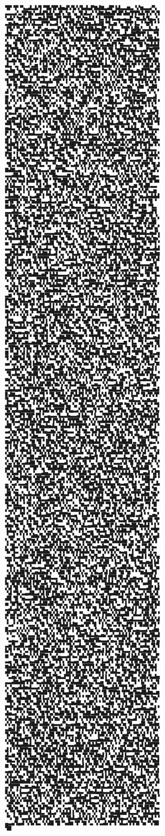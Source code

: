 ▜▛▝▛▝▚▃▟▃▙▜▝▜▙▜▛▟▅▟▚▜▞▞▙▟▄▛▇▟▇▃▟▛▐▟▃▃▆▃▝▞▆▃▃▞▚▃▃▃▞▃▜▛▇▞▄▟▟▜▟▞▄▟▚▝▅▝▄▝▊▟▃▞▝▟▇▟▆▟▛▟▛▟▅▜▜▜▟▞▛▞▚▜▚▟▞▝▆▜▅▜▃▃▆▟▟▜▙▟▜▝▜▜▄▝▛▞▆▟▟▝▐▃▜▜▜▃▄▃▄▃▛▝▆▃▙▜▄▃▚▃▆▟▅▃▟▞▞▟▃▃▛▜▚▃▟▝▄▜▜▜▟▜▟▃▆▃▙▟█▝▜▃▆▝▄▝▛▛▐▃▝▝▇▜▝▝▐▜▞▝▚▞▃▃▝▃▛▃▅▃▄▃▛▞▆▝█▝▇▜▟▟█▟▅▟▛▝▟▃▃▝▜▛▐▟█▞▃▃▙▃▙▟▇▃▃▜▚▜▙▞▙▞▄▜▛▝▆▟█▝▉▝▞▝▞▛▐▝▚▜▙▝█▞▚▜▃▟▄▟█▜▛▛▐▃▝▜▞▝▝▟▇▞▛▃▃▃▅▞▅▃▚▝▐▟▅▝▉▟█▛▇▟▄▟▛▃▅▞▞▃▆▟▛▝▇▟▆▃▞▟█▟▅▟▄▝▊▝█▝▞▝▉▞▙▝▛▝▝▟▚▞▚▃▙▝▄▞▃▜▟▞▟▃▆▟▜▝▆▃▃▞▄▝█▝▅▟▟▟▟▞▛▜▅▝▞▟▐▟▚▝▝▃▚▜▅▝▊▟▝▝▉▝▆▝▄▞▛▝█▝▉▝▆▛▇▟▆▟▃▃▄▛▇▜▛▞▅▜▟▜▅▞▃▞▝▝▐▞▟▜▞▜▅▞▅▃▝▃▛▟▄▟▄▜▜▝▚▜▙▜▄▟▝▞▙▃▟▟▅▝▊▝▜▃▆▞▆▝▚▜▞▛▐▟▉▞▅▝▉▃▜▜▝▜▙▃▄▟▞▞▙▛▐▝▄▞▞▝▉▟▃▜▟▞▆▜▛▟▊▟▃▝▃▝█▃▞▃▆▝▐▟▝▜▛▞▞▞▝▟▟▜▛▝▅▟█▟▜▟▅▞▛▞▅▟▜▞▛▝▝▟▉▟▝▟▅▟▆▝▅▝▅▟▜▜▞▟▊▜▞▞▟▝▅▜▟▝▇▃▜▟▄▃▄▝▆▝▅▟▐▞▛▟▅▃▆▟▜▜▅▟▜▝▄▟▇▜▙▃▚▞▜▃▄▃▝▝▃▟▉▟▚▟▃▟▄▞▙▜▟▟▝▃▝▞▞▟▇▝▚▟▃▝▛▟▃▞▞▃▜▝▜▞▚▟▉▟▃▞▚▟▄▟▞▜▛▝▐▝▃▝▚▝▃▝▇▟▄▝▞▃▚▞▆▝▇▝▉▝▜▜▜▞▅▜▝▝▛▝▊▟▅▃▆▞▞▃▅▟▃▃▞▞▚▃▞▃▙▝▐▜▟▞▙▟▚▜▜▞▞▃▚▃▆▞▝▟▆▝▚▟▇▟▝▞▚▃▝▟█▟▆▟▐▞▙▜▟▝▅▟█▟▝▞▆▝▟▟▐▝█▝▚▞▝▝▐▃▞▛▇▟▃▃▝▞▚▝▆▝▆▝▄▜▛▝▛▛▇▞▆▞▃▝▚▞▜▟█▝▝▟▇▜▞▃▅▞▝▜▅▝▊▝▟▟▞▛▇▜▛▃▃▟▉▞▝▞▝▝▃▞▄▝▟▜▄▞▃▞▝▝▟▃▝▝▅▟▉▞▝▟▜▞▝▟█▟▃▞▝▝▉▛▇▜▅▜▚▜▝▟▅▝▄▟▃▞▆▞▚▝▜▜▞▝▝▟▃▝▛▃▙▞▛▝▃▃▄▝▚▜▅▟▞▃▃▟▜▟▅▟▆▝▝▝▅▞▄▃▛▃▝▞▄▝▜▝▚▃▙▟▉▝▉▟▊▞▅▟▄▝▞▃▄▝█▟▃▜▄▝▊▟▟▝█▝▐▃▚▟▅▜▛▃▅▟▜▟▞▟█▜▜▞▛▃▚▟█▟▛▟▃▝▞▞▝▟▜▟▃▜▝▞▛▝▊▝▉▟▅▜▟▞▄▟▊▞▙▟▉▜▄▟▐▜▙▃▃▜▝▝▟▝▇▝█▞▅▜▞▞▝▝▆▟▜▝▟▝█▟▃▟▆▃▙▝▅▝▜▞▟▟▝▜▅▟▃▝▛▟▆▞▄▜▚▝▝▝█▟▊▝▉▞▞▟▟▛▐▞▚▝▐▜▜▜▄▝▉▝▚▟▟▟▄▝▚▝▇▃▃▛▐▝▉▞▞▃▙▟▃▃▞▟▄▃▞▝▟▟▟▃▛▟▛▃▙▃▃▞▞▝▉▟▅▝▆▃▃▝▊▟▟▜▙▟▞▟▚▝▛▞▄▝▄▃▄▜▚▟▆▜▚▝▟▟▟▃▚▜▟▃▚▟▇▟▞▞▛▞▟▃▟▞▃▟▟▝▞▞▚▜▟▃▜▟▆▜▝▞▚▟▅▜▞▝▊▝▇▜▃▞▙▟█▛▇▃▄▟▉▟▃▞▆▟▆▟▛▟▞▞▚▟▛▛▇▜▄▜▚▜▟▝▜▟█▞▝▜▛▝▅▜▝▜▃▟▇▜▝▜▅▝▝▞▙▟▞▜▟▞▄▞▆▟▇▞▆▜▟▃▚▟▟▃▃▛▇▝▐▝▆▟▜▟▟▟▉▜▞▜▃▜▅▝█▃▝▃▝▜▅▝▟▟▐▝▉▟▛▜▄▃▚▜▚▟▆▝▊▟▟▞▝▜▟▞▙▝▆▞▅▃▞▟▅▃▃▛▇▟▄▝▜▝▐▃▛▞▃▃▅▃▙▞▞▃▄▟▊▝▃▃▄▞▃▛▇▝▝▝▊▃▚▟█▞▄▃▟▜▃▝▃▝▚▃▞▜▞▃▟▞▞▛▐▞▚▞▝▟▃▟▜▞▛▞▟▃▚▞▟▜▛▝▊▟▇▟▇▃▄▝▐▝█▞▅▃▃▞▄▞▛▜▙▃▃▝▄▝▐▝▝▞▚▝▃▝▝▞▙▝▜▟▐▃▜▝▃▞▚▟▚▃▃▟█▟▄▝▊▞▆▝▐▞▞▜▙▃▃▃▆▝▐▜▟▃▄▜▛▞▅▟▅▃▃▞▞▞▆▝▆▞▟▝▊▜▄▃▞▞▅▞▅▟▐▟▆▜▅▝▇▝▝▛▇▟█▞▜▞▜▞▄▞▛▃▙▝▐▜▅▞▚▞▟▟▉▝▟▞▟▝█▜▅▟▐▟▃▃▚▝▃▃▝▟▝▟▅▝▊▃▜▜▟▟▉▃▜▟▛▝▟▝▃▟▅▝▚▝▛▝▚▃▆▝▊▟▉▃▃▛▇▟▝▛▐▝▞▝▛▜▛▜▚▝▃▝▛▝▃▛▐▞▚▜▚▟▚▞▜▃▜▃▞▃▞▜▞▟▅▞▞▟▚▃▆▃▙▟▆▞▄▃▚▃▟▛▐▝▜▞▟▜▚▝▟▝▅▞▚▟▄▞▝▟▟▜▄▟▇▝▟▜▃▟▞▝▅▃▙▟▟▟▆▜▛▜▞▝▉▞▆▟▉▃▃▟▃▞▄▟▟▝▞▜▜▃▞▜▟▝▊▝▞▜▚▞▛▟▚▝█▟▝▝▝▝▊▝▇▟▇▞▞▝▃▟▆▞▟▃▙▜▅▝▛▃▅▞▙▃▃▝█▟▇▟▄▃▃▃▚▟▝▞▆▝▉▝▜▟▉▝▜▃▃▃▟▟▃▝▅▝▃▝▜▝▚▞▟▟▟▞▃▟▅▞▛▞▛▃▄▟▄▝▆▟▆▞▞▞▃▜▛▜▚▟▇▃▟▜▜▝▟▛▇▞▆▞▜▟█▜▝▜▛▃▝▞▜▞▛▟▐▝▄▃▙▃▛▛▐▃▝▞▅▝▊▛▇▃▄▟▛▃▜▃▚▟▞▝▊▞▜▜▅▝▆▃▟▜▛▟▆▃▚▟▄▃▅▝▊▞▅▝▅▟█▝▜▃▟▃▆▃▟▃▝▟▛▟▚▟▉▞▜▃▜▃▅▟▝▝▛▞▅▜▄▝▝▝▃▝█▝▞▜▃▞▜▃▆▃▟▛▐▟▝▜▄▝▅▝▆▜▅▝▟▟▚▞▟▃▄▜▛▝▊▝▉▝▅▝▃▃▃▟▟▞▆▃▝▝▟▃▙▜▅▝▞▜▜▛▐▜▟▝█▜▙▟▅▟▟▃▅▟▚▞▆▟▟▟▇▛▐▝▛▛▐▜▜▟▇▝▅▝█▞▃▝▟▝▞▟▆▞▃▝▟▝▇▞▅▟▃▝▜▟▅▞▆▞▅▞▅▝▃▃▟▟▉▟▇▞▝▃▟▟▊▝▆▝▆▃▟▝▃▝▜▟▉▞▆▟▇▃▟▟▚▞▄▜▄▟▅▝█▝▛▜▝▃▃▜▄▜▃▝▛▝▞▟▃▟▃▝▆▝▅▞▝▞▚▝▉▃▙▝▚▃▄▟▄▜▟▃▙▞▛▞▟▟▜▃▆▃▟▟▄▟▜▟▄▛▐▜▚▞▟▟▇▟▃▟▝▃▝▞▜▃▙▝▆▞▞▟▃▞▆▜▛▟▅▞▟▝▅▜▙▟▚▃▆▟▆▟▚▛▐▃▄▃▄▝▊▜▜▜▚▃▝▞▞▃▟▟▟▝▃▞▝▜▚▜▛▜▝▃▟▝▉▃▙▝▄▟▊▝▟▞▛▟▜▟▛▞▟▝█▜▝▜▞▝█▝▃▟▞▜▃▃▆▟▅▞▛▛▇▞▛▃▜▃▙▜▟▝▉▜▞▛▇▃▃▃▅▜▙▃▙▞▝▞▃▞▚▝▟▃▟▟▅▃▆▃▞▝▚▝▞▝▄▜▃▝▟▃▚▟▊▟▛▃▄▞▅▟▟▝▐▟▉▝▊▟▉▞▞▃▟▞▆▟▇▃▅▛▐▟▟▃▃▃▞▞▜▟▐▟▚▜▜▃▛▞▚▃▟▞▞▟▟▃▆▞▅▝█▝▜▃▚▝▛▝▛▃▛▃▃▝▜▜▜▝▛▟▅▟▚▛▇▜▝▃▅▟▅▞▞▝▃▝█▟▄▟▟▜▟▟▃▃▅▃▙▟▃▝▟▃▜▃▛▟█▞▜▞▞▜▟▟▆▟▛▃▜▜▃▞▄▟▛▜▛▛▐▟▅▞▄▃▟▟█▜▞▃▆▜▚▜▞▝▟▞▟▝▄▝▞▞▃▃▝▟▅▟▆▟▅▃▚▃▜▞▝▞▚▞▜▝▚▛▇▝▞▞▄▟▃▝▜▃▅▜▅▃▙▃▆▝▝▛▇▟▊▝▝▟▉▜▙▞▝▝▃▞▆▃▄▟▊▜▚▜▃▃▚▃▅▝▉▞▞▜▄▜▞▛▇▟▅▜▞▛▇▜▄▜▟▃▅▜▝▛▐▃▟▃▅▟▞▃▙▜▃▝▇▝▐▝▟▞▛▃▅▝▐▝▄▜▛▝▇▝▝▃▄▝▛▜▙▝▜▜▞▝█▝▛▝▟▜▃▟▐▝▝▟▟▃▆▃▟▝▚▟▟▃▅▃▛▃▟▞▞▝▟▟▃▟▛▃▜▜▟▟▆▞▛▃▝▞▅▝▛▜▟▃▛▟█▟▟▜▛▟▚▝▜▃▛▝▆▛▐▛▇▟▟▝▛▝▟▜▝▜▚▟▐▝▚▜▞▟▝▝▝▝▟▞▝▃▅▟▇▞▚▝█▜▚▜▛▜▝▃▜▞▄▞▝▝▃▃▛▜▟▝▃▟█▝▟▝▛▝▄▟▅▟▐▜▙▃▄▟▚▃▟▝▝▟▐▝▃▛▇▃▛▞▚▟▛▝▆▛▐▜▛▃▃▝▛▜▙▝▚▃▛▞▙▃▛▜▄▝▅▟▅▞▅▟▟▞▝▟▛▜▄▛▐▟▚▝▊▜▙▃▚▟▃▝▉▞▅▞▝▝▝▃▆▝▄▝▇▟▇▞▟▝▚▜▜▃▜▞▅▃▄▃▅▞▝▟▃▟▜▝▆▝▝▟▆▟▅▃▝▝▊▝▊▝█▜▄▝▆▞▝▞▚▝▛▟▞▞▚▟▜▞▝▜▟▜▟▃▟▟▝▝█▝▉▜▝▞▚▟▇▟█▞▛▜▛▝▝▜▜▜▅▝▛▟▞▜▚▝▚▟▞▜▙▜▄▃▅▟▛▃▟▞▛▃▆▃▅▟█▞▜▃▅▃▛▝▚▃▜▟▄▞▙▞▞▞▃▟▃▞▞▞▃▃▆▝▐▃▝▜▝▃▅▝█▃▜▛▇▞▚▜▙▝▜▝▆▜▛▞▛▝▟▝▞▃▜▟▄▛▐▜▙▃▚▃▅▜▙▟▊▝▆▝▛▃▚▜▛▝▐▝▇▝▚▟▝▟▐▞▝▟▛▞▛▞▆▜▞▝▄▝▝▟▅▞▟▜▅▟▊▝▉▃▙▃▆▝▆▜▝▜▛▜▄▝▉▃▅▜▝▟█▜▟▝▊▝▉▜▝▜▚▃▛▝█▞▚▝▄▝▜▟▉▞▝▝█▜▜▞▜▞▞▜▅▟▇▃▝▟▉▜▚▞▄▞▃▞▚▝▉▟▐▟▆▞▞▃▄▝▛▞▃▝▛▞▆▞▅▞▅▝▐▞▅▝▜▜▟▝▟▟▚▟▞▞▚▜▃▞▆▃▃▟▟▞▛▞▝▟▉▞▛▟▉▜▃▟▛▝▇▞▆▝▅▃▃▛▐▟▃▟▆▃▝▞▝▝▝▜▃▟▝▃▆▟▐▝▊▃▙▞▃▝▇▟█▝▟▃▄▝▆▟▉▟▐▞▜▞▛▞▜▃▞▞▞▃▛▝▞▃▅▝▜▃▜▜▟▞▛▟▃▝▅▞▃▝▇▜▟▟▐▝▛▝▟▟▅▜▞▞▙▃▙▞▞▝▐▝▊▃▃▞▛▟▄▃▝▟▛▝▃▝▇▃▅▃▛▞▛▃▚▞▚▃▙▝▅▞▞▟▛▟▉▞▆▞▞▃▜▃▛▜▟▞▝▃▅▃▝▞▃▃▟▟▊▝▐▃▅▜▄▃▅▝▉▃▙▟▄▟▐▜▛▜▛▛▇▃▚▟▅▃▙▝▞▃▄▜▜▜▟▞▆▜▝▝▚▟█▃▛▟▜▃▚▜▜▃▄▃▆▟▊▟▇▃▄▝▇▝▞▃▞▜▝▝█▝█▟▞▃▛▟▟▜▝▞▚▟▐▞▟▝▉▝▇▜▞▝▐▃▛▝▊▞▛▞▛▜▃▝▃▟▇▃▞▜▜▟▛▟▝▝▉▝▜▞▟▝▆▝█▜▟▞▚▞▅▝▚▜▞▞▝▝▚▟▃▃▚▃▆▃▅▟▅▟█▝▆▝▅▝▝▞▝▟▟▜▅▟▆▜▄▝▄▝█▞▅▟▞▃▟▞▄▟▚▟▛▝▇▞▞▝▚▞▙▞▝▜▜▞▄▟▄▟▆▟▅▝▜▜▟▞▅▜▜▛▐▜▄▃▞▟▛▃▄▜▝▃▝▜▟▃▟▜▅▝▅▛▇▃▛▜▞▞▙▜▜▞▄▟▜▝█▛▐▜▝▃▄▃▃▜▃▃▙▃▃▟▐▟▄▝▐▃▃▜▜▜▞▃▟▝▊▟▛▞▜▟▇▟▟▜▚▝▉▃▞▜▜▜▟▞▟▜▃▛▐▜▟▟▃▜▜▜▙▞▛▝▞▞▄▟▟▟▟▞▄▞▜▟▆▜▚▜▞▝▟▟▛▟█▝▃▞▛▟▞▛▐▜▅▟▅▟▄▝▟▟▟▜▜▜▛▜▞▝▚▝▅▟▇▝▃▝▞▜▚▞▅▞▛▟▅▛▐▝▃▞▅▞▛▜▄▝█▜▙▜▄▃▆▞▃▜▅▃▃▝▟▝▇▃▜▟▜▟▅▜▄▝▊▟▞▜▄▝▛▝▚▝█▜▃▃▞▞▚▝▄▟▝▟▆▃▃▝▉▝▐▟▜▞▄▃▞▜▄▞▆▝▝▟▄▞▚▟▚▜▟▞▝▝▞▜▅▃▅▜▅▞▆▟▜▜▚▟▃▝▇▝█▝▐▛▇▞▆▜▃▞▜▞▛▟▊▟▇▟▟▝▄▝▊▟▜▟█▟▊▃▝▟█▝▄▃▚▟▐▝▉▝▄▝▉▜▙▞▟▞▜▃▜▝▆▟▞▃▞▃▛▞▝▞▆▟▛▃▅▝▊▟▊▟▚▟▊▜▜▜▞▃▅▞▄▟▝▝▛▜▟▝▞▜▞▞▛▟▄▟▄▝▚▟█▃▙▝▟▃▜▝▟▞▄▟▇▟▅▜▙▝▆▜▞▟▝▃▝▟▞▜▛▝▞▞▚▟▊▃▆▜▚▜▟▞▚▜▛▝▞▃▅▃▅▟▆▜▝▜▞▜▄▞▃▃▙▃▛▃▝▟▆▝▜▟▞▃▚▜▞▃▟▟▇▝▆▝▄▃▆▜▃▃▟▝▞▟▚▝▊▝▃▝▄▞▙▝▛▃▃▞▟▝█▝▟▞▚▟▞▝▞▟▛▞▜▜▞▃▞▜▛▝▄▝█▟█▟█▃▛▟▉▜▛▞▚▟▛▟█▝▛▜▅▟▇▃▙▝▅▜▟▟▉▝▃▝▚▞▙▟▜▝▞▃▝▃▃▟▅▃▜▃▛▝▚▟▄▜▜▟▊▜▃▞▄▝▉▜▜▞▞▟▟▟▄▜▜▃▅▟▝▟▜▝▞▟▆▟▜▛▇▝▟▛▇▜▚▟▝▃▆▝▟▝▄▟▜▟▛▃▛▜▃▃▙▞▅▞▚▝▞▜▝▝▐▟█▃▛▝▃▝▃▞▃▃▟▝▅▜▜▜▃▟▇▞▜▞▝▝▚▞▅▜▄▟▆▜▟▞▟▟▄▞▙▃▄▞▜▟▝▃▞▜▝▃▙▜▞▞▃▝▝▜▝▃▚▜▙▜▅▞▝▟▛▞▟▞▚▃▜▜▙▟▆▜▙▝▄▜▚▝▆▝▚▝▉▃▚▟▉▝▆▟▊▝▇▃▚▃▙▃▙▛▐▞▃▞▄▞▟▃▛▜▚▞▄▝▐▜▝▟▜▝▅▜▄▃▜▟▞▞▜▜▚▟▆▝▇▞▟▟▞▟▐▜▝▟▝▝█▃▃▟▆▟▊▟▚▃▞▝▐▞▆▟▊▟█▜▃▃▜▜▃▞▜▟▊▟▆▟▐▟▛▞▃▜▃▜▟▃▝▝▉▞▞▟▆▜▞▜▄▜▝▞▃▝▃▝▆▃▞▃▚▜▛▝▜▝▇▝▞▜▅▜▛▃▅▝▜▝█▞▃▞▛▜▜▝▄▝▟▜▞▛▐▝▃▃▛▝▞▟▅▟▃▜▃▃▛▞▃▞▛▝▊▟▚▝▃▝▞▃▛▞▝▝▆▃▞▝▃▞▛▝▄▝▜▟▄▟▆▜▚▟▜▛▇▃▄▝▐▃▙▜▜▛▐▛▇▟▜▝▇▞▄▟▊▃▟▝▝▃▅▞▞▜▙▜▃▞▚▜▜▃▝▟▆▝▐▜▅▞▝▞▆▟▄▝▛▃▆▝▐▝▇▃▅▞▚▃▙▜▅▃▟▞▄▟▉▝▛▟▅▞▆▝▚▝▇▝▜▃▛▃▅▜▅▃▃▝▚▞▞▝▟▃▄▟▅▜▄▟▊▛▐▃▆▟▆▟█▞▆▟▟▝▐▝▐▟▄▞▚▞▅▝▛▝▞▝▞▃▞▝▇▝▚▃▛▝▐▜▝▃▄▝▆▃▙▝▇▞▟▟▇▃▛▜▄▝▝▞▞▜▛▝▄▟▝▝▐▝▝▟▆▞▙▞▛▟▛▞▚▞▅▝▄▃▞▜▅▜▄▞▅▟▆▜▝▞▟▝▝▃▝▝▉▞▛▞▄▟▚▝▚▞▚▞▞▛▇▞▄▜▛▃▜▟▜▃▅▞▚▞▞▜▚▃▜▞▛▃▆▞▜▟▟▟▆▝▅▝▅▜▃▟▚▜▞▝█▃▚▞▙▞▝▃▚▃▆▟▛▞▟▞▟▟▃▝▛▞▄▜▚▃▅▟▅▞▚▃▝▝▛▟▛▝▅▝▜▟▚▃▜▞▜▃▝▞▛▞▙▜▙▟▆▞▝▞▜▜▜▞▙▜▜▟▟▞▆▝▅▝▞▞▛▞▚▃▄▝▐▝▜▟▉▝▞▃▃▃▜▃▟▟▇▝▛▟▜▟▛▜▟▃▜▞▄▃▝▞▟▟▅▝▅▜▃▟▃▃▛▞▅▝▟▝█▃▅▟▐▝▛▞▅▝▛▝▄▝▛▃▄▟▛▟▝▜▛▞▅▝▊▟▊▞▄▟▃▝▐▝▝▃▛▟▊▝▐▃▛▝▊▝▜▝▆▃▅▟▐▟▝▜▚▝▜▃▚▝▄▃▄▃▛▜▛▃▞▟▉▟▅▞▜▝▜▃▆▜▝▜▛▝▃▞▃▟▉▟▄▝▆▟▞▝█▝▅▝▞▞▟▟▉▜▞▃▅▟▅▟▚▝▝▟▇▝▉▝▃▞▞▃▝▞▙▃▞▟▐▟▊▝▇▝▆▝▝▝▆▟▄▟▜▟▊▟▛▞▜▞▟▟▐▝█▟▇▃▃▝▇▟▐▝▜▜▝▝▅▛▇▟▊▟▐▜▜▝▉▃▛▃▅▃▄▝▚▜▟▃▙▝█▜▛▟▟▟▐▜▛▃▙▝▅▟▄▃▝▛▇▞▆▟▞▟█▜▞▝▜▟▟▃▛▞▝▟▛▜▞▝▄▟▊▝▚▞▟▝▉▝▝▜▟▝▉▟▉▟▟▝▟▝▝▝▟▝▐▝▞▃▝▝▜▝▄▟█▞▝▜▝▜▚▜▞▜▃▃▟▛▐▟▝▟▝▜▞▃▄▟█▃▞▟▐▛▐▜▄▜▟▃▄▞▄▜▙▃▙▞▞▃▞▜▄▟█▞▛▃▙▝▆▃▞▞▜▞▟▟▉▝▉▝▅▃▃▟▉▜▟▟▆▜▛▜▛▞▃▝▅▛▐▝▃▝▚▃▜▟▐▃▄▝▜▃▜▃▆▃▙▟▊▜▙▞▅▝▇▜▅▝▄▟▝▃▟▟▉▟▊▜▄▞▃▝▟▃▙▞▜▟▞▝▜▟▜▟▜▝▃▝▐▝▝▟▊▞▝▟▟▜▟▃▟▃▟▞▚▞▙▜▅▝▇▃▝▞▄▝▝▞▝▜▝▝▝▝▛▝▊▝▆▃▞▞▙▃▆▛▇▟▐▝▜▟▊▜▞▟▚▟▚▟▝▞▚▝▞▞▙▟▜▞▟▞▚▜▛▟▊▝▚▃▄▜▛▛▐▜▅▞▞▟▄▟▊▝▟▃▞▟▊▞▛▝▚▝▜▝▄▞▅▃▛▜▙▝▜▝▞▞▅▜▞▟▝▝▝▞▚▟▄▝▐▞▞▃▝▟▉▝▆▃▟▃▃▃▙▜▟▞▟▝▃▞▝▝▚▝▃▃▚▝▉▝▅▞▜▜▟▟▐▟▇▃▄▜▛▝▊▝▐▝▅▞▃▜▚▃▛▛▐▝▉▟▊▟▜▝▉▃▄▞▞▞▞▞▜▜▚▃▆▝▞▝█▞▛▛▐▝█▃▅▝▅▝▄▝▆▞▆▃▆▃▚▜▛▃▄▃▃▞▃▟▆▝▝▃▝▞▆▞▃▃▜▞▝▜▞▟▝▝▅▜▃▃▝▟▆▜▟▃▙▃▅▞▃▞▄▟▟▟▐▞▝▛▐▜▅▜▙▟▝▃▄▃▝▟▊▜▛▝▊▜▞▞▟▞▅▟▟▜▞▃▅▝▅▟▇▜▙▃▃▞▄▃▚▟▚▜▃▝▛▃▆▟▜▞▄▃▅▜▃▟▊▃▟▜▟▝▚▟▛▃▛▞▝▝▜▞▄▟▄▞▚▜▙▃▝▜▞▃▝▞▛▝▛▟▉▝▄▟▄▝▊▜▙▜▝▝▚▝▃▜▜▟▚▟▆▃▛▟█▟▝▟▚▞▆▝▛▞▜▃▆▟▐▟▚▝▜▜▃▃▚▞▜▃▅▟▞▟▆▝▚▛▇▟▅▞▞▞▟▛▇▝▄▞▄▃▃▟▚▃▚▟▄▜▛▝▞▝▝▞▃▝▇▟▊▟▐▟▞▝█▞▚▃▛▃▄▝▇▝▄▝▚▃▅▛▇▃▚▝▜▜▚▝▟▃▄▞▚▃▟▃▝▛▐▃▟▜▝▛▐▞▃▜▜▛▇▟▜▞▛▝▆▟▟▞▆▜▜▝▜▞▞▟▄▟▛▃▟▞▃▜▞▟▚▝▛▜▜▝▄▜▙▞▃▝▉▜▃▝▛▟▜▝▇▝▇▟▟▛▇▛▇▃▚▃▜▜▛▟█▃▝▞▚▝▐▟▞▜▅▜▛▞▙▜▙▜▚▝▟▟▃▝▉▜▅▟▜▞▟▜▝▝▝▃▅▞▄▝▝▝▉▜▄▞▚▟▞▜▅▃▛▜▝▟▛▟▆▝▚▃▞▟▐▝▃▝▅▞▚▟▜▃▝▟▉▞▙▟▅▃▃▟▇▟▆▜▜▞▚▃▟▟█▞▟▃▄▝▛▟▄▟▛▃▚▃▜▃▅▝█▞▃▜▛▝▚▝▜▝▐▞▝▝▃▜▚▝▄▃▟▟▅▟▃▃▞▞▟▞▛▟▛▃▝▟▊▝▜▜▛▟▚▃▞▜▅▃▟▟▞▜▜▝▛▃▄▟▊▃▜▟▚▝▟▜▄▝▅▝▄▞▆▟▉▜▚▞▙▜▄▟▆▟▚▝▝▝▆▞▞▝▉▝▛▛▇▝▛▜▅▜▅▟█▟▆▃▆▟█▝▚▟▅▟▉▝▜▟▐▃▞▞▞▜▚▝▚▞▝▞▝▝▛▝▟▝▚▜▞▟▚▟▃▜▄▛▐▜▙▝▇▝▆▞▝▜▚▝▊▃▜▞▚▟▛▞▟▝▛▃▛▝▉▃▆▟█▃▚▟▛▞▝▝▚▟▆▝▃▜▜▝▉▜▃▜▟▝▄▝▛▜▚▟▅▞▚▟▃▝▉▝▜▜▟▝▅▝▄▝▅▝▄▝▜▝▐▟▇▝▅▟▝▃▝▟▞▜▛▃▄▟▅▃▅▟▝▟▅▃▞▝▞▝▇▟▚▝▉▜▚▞▅▟▉▜▙▜▅▝▜▟▉▃▙▛▇▟▜▟▄▛▇▃▜▞▚▞▃▜▜▃▛▞▅▃▛▟▟▟▆▃▚▜▜▝▉▞▆▞▚▜▜▟▜▝▞▜▜▜▚▜▞▜▜▞▝▝▄▞▄▃▟▝▐▞▟▟▜▞▞▞▃▜▛▝▃▟█▟▚▟▇▞▄▃▃▞▚▃▄▟▅▝▅▝▅▞▙▃▆▟▄▜▄▞▅▝▊▃▃▟▊▝▇▟▅▃▆▟▐▛▐▝▞▟▛▃▝▛▐▟▇▝▆▟▛▟▝▜▜▜▃▟▚▃▜▝▟▜▙▝▇▝▟▃▛▞▚▝▊▝▟▞▜▞▜▜▅▝▃▝█▟▊▜▝▟█▝▉▟▐▃▃▝█▞▄▝▞▝▐▟▛▞▛▞▄▝▄▟▚▝▜▞▟▝▐▝▄▞▄▛▇▟▆▜▜▝▞▝█▝▜▞▄▝▄▞▝▟▐▜▚▝▚▃▃▟▅▟▇▃▜▝▞▜▙▃▛▜▄▛▇▞▟▟▝▝▉▟▄▟▇▟▃▜▛▃▛▃▛▜▚▟▛▃▃▟█▟▚▜▟▟▆▜▝▃▚▝▝▃▛▟█▝▊▟▐▟█▜▛▟▐▝▝▟▛▛▇▝█▝▊▟█▟▛▟▝▟▝▟▟▟▛▟▊▟▄▞▝▜▟▝▞▝█▟▄▃▆▟▃▜▄▃▛▟▟▃▆▝█▝▊▜▃▞▜▟▆▝▃▜▟▟▛▝▜▝▅▝▛▞▛▟▆▟▐▝▄▞▟▟▐▃▃▞▛▃▞▞▚▟▄▜▅▃▜▞▟▞▛▜▛▞▙▛▇▛▐▝▟▛▇▜▄▝▐▝▉▝█▞▛▞▄▝▃▜▛▞▙▝▉▞▅▟▊▞▆▟▆▝▆▞▟▟▃▜▜▟▆▞▟▜▞▟█▜▟▟█▟▆▟▐▞▚▜▚▟▝▜▄▜▅▟▃▞▞▜▜▟▄▜▅▟▛▃▄▞▟▞▝▜▄▟▝▟▃▝▅▝▆▜▝▞▙▞▃▟▄▟▄▜▙▃▅▜▜▜▅▃▄▟▚▃▝▝▐▝▇▃▞▟▞▟▃▞▅▞▝▟▉▞▄▝▇▟▆▟▝▝▜▟▇▝█▝▚▝▝▝▄▟▐▞▛▞▄▟▜▜▟▞▄▟▆▝▞▝▉▟▐▟▆▟▆▟▊▞▄▟▞▟▉▝▉▟▉▟▃▞▚▃▛▃▛▞▆▞▄▞▆▃▜▞▛▃▝▜▟▟▄▜▝▃▞▟▃▜▛▜▚▃▆▃▅▟▞▃▝▝▇▜▅▜▟▟▉▃▛▃▟▝▚▟▉▟▃▟▞▟▟▟▝▞▙▜▄▝▉▞▚▝▊▞▄▝▐▃▃▟▚▝█▃▞▞▚▛▇▃▚▟▚▞▄▃▝▟▅▟▄▟▃▃▅▜▃▟▉▞▙▞▝▃▃▟▞▞▜▞▜▞▞▞▃▞▆▝▊▜▝▞▚▞▟▜▝▝▚▃▟▟▅▛▐▃▅▞▛▞▞▝▅▝▐▃▙▜▅▜▛▝▞▟█▝▝▟▛▟▞▝▜▜▚▟▝▃▝▟▉▝▇▝▃▟▉▞▜▟▜▜▄▃▞▜▛▞▄▟▜▝▄▝▜▃▚▟▜▟▅▞▄▝█▞▅▝▚▝▅▜▃▜▟▜▅▞▝▃▝▃▄▝▊▃▞▝▆▞▙▝▐▞▝▞▝▜▝▝▟▛▐▝▜▟▉▜▚▃▚▝▜▝█▟▆▜▚▜▟▃▝▟▃▞▝▟▟▟▐▝▚▜▞▃▝▞▝▟▚▝▅▟█▟▅▜▃▃▛▝▟▟▄▟▅▝▚▝▆▝▃▃▙▝▃▟▜▜▞▝▃▞▞▝█▟▃▟▞▟▐▞▞▃▙▞▝▛▇▜▄▃▞▞▅▝▆▜▚▟▝▝▄▃▄▜▄▟▝▞▙▜▃▝▞▟█▝█▝▚▟▆▝▛▝▇▝▃▝▞▃▟▞▛▜▝▟▃▞▛▛▇▝▅▝▚▜▉▜▉
